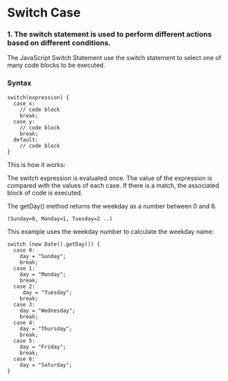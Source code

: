 # Switch Case

### 1. The switch statement is used to perform different actions based on different conditions.
The JavaScript Switch Statement use the switch statement to select one of many code blocks to be executed.

### Syntax
```
switch(expression) {
  case x:
    // code block
    break;
  case y:
    // code block
    break;
  default:
    // code block
}
```
This is how it works:

The switch expression is evaluated once.
The value of the expression is compared with the values of each case.
If there is a match, the associated block of code is executed.



The getDay() method returns the weekday as a number between 0 and 6.
```
(Sunday=0, Monday=1, Tuesday=2 ..)
```
This example uses the weekday number to calculate the weekday name:
```
switch (new Date().getDay()) {
  case 0:
    day = "Sunday";
    break;
  case 1:
    day = "Monday";
    break;
  case 2:
     day = "Tuesday";
    break;
  case 3:
    day = "Wednesday";
    break;
  case 4:
    day = "Thursday";
    break;
  case 5:
    day = "Friday";
    break;
  case 6:
    day = "Saturday";
}
```
